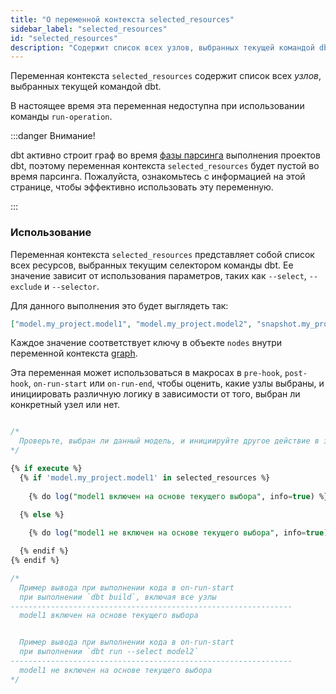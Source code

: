 ```yaml
---
title: "О переменной контекста selected_resources"
sidebar_label: "selected_resources"
id: "selected_resources"
description: "Содержит список всех узлов, выбранных текущей командой dbt."
---
```


Переменная контекста `selected_resources` содержит список всех _узлов_, выбранных текущей командой dbt.

В настоящее время эта переменная недоступна при использовании команды `run-operation`.

:::danger Внимание!

dbt активно строит граф во время [фазы парсинга](/reference/dbt-jinja-functions/execute) выполнения проектов dbt, поэтому переменная контекста `selected_resources` будет пустой во время парсинга. Пожалуйста, ознакомьтесь с информацией на этой странице, чтобы эффективно использовать эту переменную.

:::

### Использование

Переменная контекста `selected_resources` представляет собой список всех ресурсов, выбранных текущим селектором команды dbt. Ее значение зависит от использования параметров, таких как `--select`, `--exclude` и `--selector`.

Для данного выполнения это будет выглядеть так:

```json
["model.my_project.model1", "model.my_project.model2", "snapshot.my_project.my_snapshot"]
```

Каждое значение соответствует ключу в объекте `nodes` внутри переменной контекста [graph](/reference/dbt-jinja-functions/graph).

Эта переменная может использоваться в макросах в `pre-hook`, `post-hook`, `on-run-start` или `on-run-end`, чтобы оценить, какие узлы выбраны, и инициировать различную логику в зависимости от того, выбран ли конкретный узел или нет.

<File name='check-node-selected.sql'>

```sql

/*
  Проверьте, выбран ли данный модель, и инициируйте другое действие в зависимости от результата
*/

{% if execute %}
  {% if 'model.my_project.model1' in selected_resources %}
  
    {% do log("model1 включен на основе текущего выбора", info=true) %}
  
  {% else %}

    {% do log("model1 не включен на основе текущего выбора", info=true) %}

  {% endif %}
{% endif %}

/*
  Пример вывода при выполнении кода в on-run-start 
  при выполнении `dbt build`, включая все узлы
---------------------------------------------------------------
  model1 включен на основе текущего выбора


  Пример вывода при выполнении кода в on-run-start 
  при выполнении `dbt run --select model2` 
---------------------------------------------------------------
  model1 не включен на основе текущего выбора
*/
```

</File>